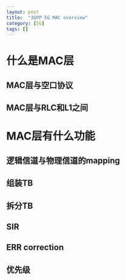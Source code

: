 ```yaml
---
layout: post
title:  "3GPP 5G MAC overview"
category: [5G]
tags: []
---
```


# 什么是MAC层

## MAC层与空口协议
## MAC层与RLC和L1之间

# MAC层有什么功能

## 逻辑信道与物理信道的mapping

## 组装TB

## 拆分TB

## SIR

## ERR correction

## 优先级
